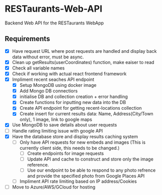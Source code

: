 # RESTaurants-Web-API
Backend Web API for the RESTaurants WebApp

## Requirements

- [x] Have request URL where post requests are handled and display back data without error, must be async.
- [x] Clean up getResults(userCoordinates) function, make eaiser to read
- [x] Check all variable names
- [x] Check if working with actual react frontend framework
- [x] Impliment recent seaches API endpoint
    - [x] Setup MongoDB using docker image
    - [x] Add Mongo DB connectiors
    - [x] initialise DB and collection creation + error handling
    - [x] Create functions for inputting new data into the DB
    - [x] Create API endpoint for getting recent-locations collection
    - [x] Create insert for current results data: Name, Address(City/Town only), 1 image, link to google maps
- [x] Use MongoDB to save details about user requests
- [ ] Handle rating limiting issue with google API
- [x] Have the database store and display results caching system
    - [ ] Only have API requests for new embeds and images (This is currently client side, this needs to be changed.)
        - [ ] Create endpoints for image requests
        - [ ] Update API and cache to construct and store only the image reference. 
        - [ ] Use our endpoint to be able to respond to any photo refrence and provide the specified photo from Google Places API
    - [ ] Impliment API rate limiting based on IP address/Cookies
- [ ] Move to Azure/AWS/GCloud for hosting
